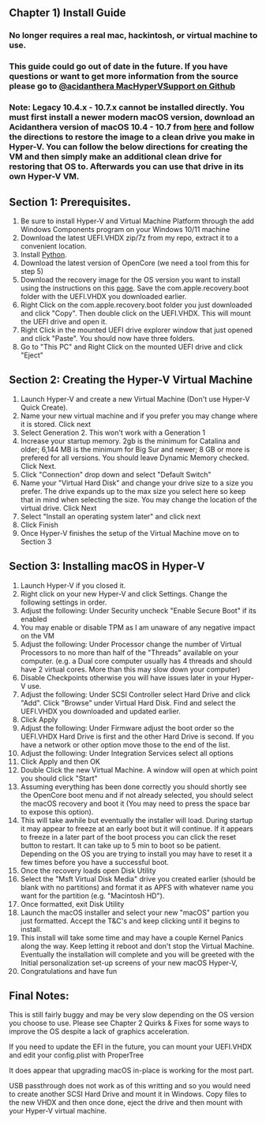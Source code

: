 ##  Chapter 1) Install Guide 
### No longer requires a real mac, hackintosh, or virtual machine to use.
### This guide could go out of date in the future. If you have questions or want to get more information from the source please go to [@acidanthera MacHyperVSupport on Github](https://github.com/acidanthera/MacHyperVSupport)
### Note: Legacy 10.4.x - 10.7.x cannot be installed directly. You must first install a newer modern macOS version, download an Acidanthera version of macOS 10.4 - 10.7 from [here](https://dortania.github.io/OpenCore-Install-Guide/installer-guide/mac-install-dmg.html) and follow the directions to restore the image to a clean drive you make in Hyper-V. You can follow the below directions for creating the VM and then simply make an additional clean drive for restoring that OS to. Afterwards you can use that drive in its own Hyper-V VM.

## Section 1: Prerequisites.

1. Be sure to install Hyper-V and Virtual Machine Platform through the add Windows Components program on your Windows 10/11 machine
2. Download the latest UEFI.VHDX zip/7z from my repo, extract it to a convenient location.
3. Install [Python](https://www.python.org/downloads/).
4. Download the latest version of OpenCore (we need a tool from this for step 5)
5. Download the recovery image for the OS version you want to install using the instructions on this [page](https://dortania.github.io/OpenCore-Install-Guide/installer-guide/windows-install.html#downloading-macos). Save the com.apple.recovery.boot folder with the UEFI.VHDX you downloaded earlier.
6. Right Click on the com.apple.recovery.boot folder you just downloaded and click "Copy". Then double click on the UEFI.VHDX. This will mount the UEFI drive and open it.
7. Right Click in the mounted UEFI drive explorer window that just opened and click "Paste". You should now have three folders.
8. Go to "This PC" and Right Click on the mounted UEFI drive and click "Eject"
    
## Section 2: Creating the Hyper-V Virtual Machine

1. Launch Hyper-V and create a new Virtual Machine (Don't use Hyper-V Quick Create). 
3. Name your new virtual machine and if you prefer you may change where it is stored. Click next
4. Select Generation 2. This won't work with a Generation 1
5. Increase your startup memory. 2gb is the minimum for Catalina and older; 6,144 MB is the minimum for Big Sur and newer; 8 GB or more is prefered for all versions. You should leave Dynamic Memory checked. Click Next.
6. Click "Connection" drop down and select "Default Switch" 
7. Name your "Virtual Hard Disk" and change your drive size to a size you prefer. The drive expands up to the max size you select here so keep that in mind when selecting the size. You may change the location of the virtual drive. Click Next
8. Select "Install an operating system later" and click next
9. Click Finish
10. Once Hyper-V finishes the setup of the Virtual Machine move on to Section 3


## Section 3: Installing macOS in Hyper-V

1. Launch Hyper-V if you closed it.
2. Right click on your new Hyper-V and click Settings. Change the following settings in order.
3. Adjust the following: Under Security uncheck "Enable Secure Boot" if its enabled
4. You may enable or disable TPM as I am unaware of any negative impact on the VM
5. Adjust the following: Under Processor change the number of Virtual Processors to no more than half of the "Threads" available on your computer. (e.g. a Dual core computer usually has 4 threads and should have 2 virtual cores. More than this may slow down your computer)
6. Disable Checkpoints otherwise you will have issues later in your Hyper-V use.
7. Adjust the following: Under SCSI Controller select Hard Drive and click "Add". Click "Browse" under Virtual Hard Disk. Find and select the UEFI.VHDX you downloaded and updated earlier.
8. Click Apply
9. Adjust the following: Under Firmware adjust the boot order so the UEFI.VHDX Hard Drive is first and the other Hard Drive is second. If you have a network or other option move those to the end of the list.
10. Adjust the following: Under Integration Services select all options
11. Click Apply and then OK
12. Double Click the new Virtual Machine. A window will open at which point you should click "Start"
13. Assuming everything has been done correctly you should shortly see the OpenCore boot menu and if not already selected, you should select the macOS recovery and boot it (You may need to press the space bar to expose this option).
14. This will take awhile but eventually the installer will load. During startup it may appear to freeze at an early boot but it will continue. If it appears to freeze in a later part of the boot process you can click the reset button to restart. It can take up to 5 min to boot so be patient. Depending on the OS you are trying to install you may have to reset it a few times before you have a successful boot.
15. Once the recovery loads open Disk Utility
16. Select the "Msft Virtual Disk Media" drive you created earlier (should be blank with no partitions) and format it as APFS with whatever name you want for the partition (e.g. "Macintosh HD"). 
17. Once formatted, exit Disk Utility
18. Launch the macOS installer and select your new "macOS" partion you just formatted. Accept the T&C's and keep clicking until it begins to install.
19. This install will take some time and may have a couple Kernel Panics along the way. Keep letting it reboot and don't stop the Virtual Machine. Eventually the installation will complete and you will be greeted with the Initial personalization set-up screens of your new macOS Hyper-V,
20. Congratulations and have fun


## Final Notes: 

This is still fairly buggy and may be very slow depending on the OS version you choose to use. Please see Chapter 2 Quirks & Fixes for some ways to improve the OS despite a lack of graphics acceleration. 

If you need to update the EFI in the future, you can mount your UEFI.VHDX and edit your config.plist with ProperTree

It does appear that upgrading macOS in-place is working for the most part.

USB passthrough does not work as of this writting and so you would need to create another SCSI Hard Drive and mount it in Windows. Copy files to the new VHDX and then once done, eject the drive and then mount with your Hyper-V virtual machine.

